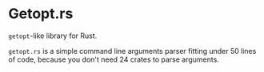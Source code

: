 # Getopt.rs

`getopt`-like library for Rust.

`getopt.rs` is a simple command line arguments parser fitting under 50 lines of code, because you don't need 24 crates to parse arguments.
